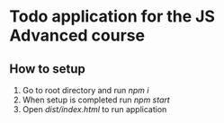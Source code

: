 # Todo application for the JS Advanced course

## How to setup

1. Go to root directory and run _npm i_  
2. When setup is completed run _npm start_  
3. Open _dist/index.html_ to run application